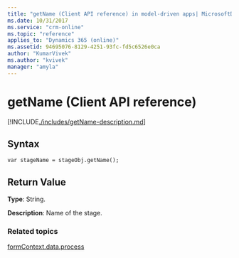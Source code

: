 ```yaml
---
title: "getName (Client API reference) in model-driven apps| MicrosoftDocs"
ms.date: 10/31/2017
ms.service: "crm-online"
ms.topic: "reference"
applies_to: "Dynamics 365 (online)"
ms.assetid: 94695076-8129-4251-93fc-fd5c6526e0ca
author: "KumarVivek"
ms.author: "kvivek"
manager: "amyla"
---
```

# getName (Client API reference)



[!INCLUDE[./includes/getName-description.md](./includes/getName-description.md)]

## Syntax

`var stageName = stageObj.getName();`

## Return Value

**Type**: String. 

**Description**: Name of the stage.

### Related topics
 
[formContext.data.process](../../formContext-data-process.md)

